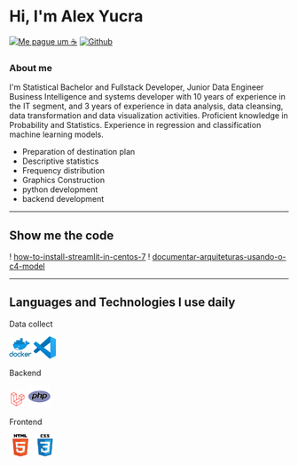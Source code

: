 # Hi, I'm Alex Yucra
[![Me pague um ☕ ](https://img.shields.io/badge/Buy%20me%20a%20%E2%98%95%20-%20Patreon%20-yellowgreen)](https://www.patreon.com/devalex "Paga um café para nos")
[![Github](https://img.shields.io/badge/creator-alexyucra-red)](https://github.com/diggleweb)

### About me

I'm Statistical Bachelor and Fullstack Developer, Junior Data Engineer Business Intelligence and systems developer with 10 years of experience in the IT segment, and 3 years of experience in data analysis, data cleansing, data transformation and data visualization activities. Proficient knowledge in Probability and Statistics.
Experience in regression and classification machine learning models.
- Preparation of destination plan
- Descriptive statistics
- Frequency distribution
- Graphics Construction
- python development
- backend development

___
## Show me the code
! [how-to-install-streamlit-in-centos-7](https://medium.com/analise-estatistico/how-to-install-streamlit-in-centos-7-68a1d54608f3)
! [documentar-arquiteturas-usando-o-c4-model](https://www.linkedin.com/pulse/documentar-arquiteturas-usando-o-c4-model-alex-yucra/)
___
## Languages and Technologies I use daily

Data collect

<p float="left">
  <img src="https://raw.githubusercontent.com/github/explore/80688e429a7d4ef2fca1e82350fe8e3517d3494d/topics/docker/docker.png" width="40" />
  <img src="https://raw.githubusercontent.com/github/explore/80688e429a7d4ef2fca1e82350fe8e3517d3494d/topics/visual-studio-code/visual-studio-code.png" width="40" />
  
Backend

<p float="left">
  <img src="https://raw.githubusercontent.com/github/explore/80688e429a7d4ef2fca1e82350fe8e3517d3494d/topics/laravel/laravel.png" width="30" />
  <img src="https://raw.githubusercontent.com/github/explore/80688e429a7d4ef2fca1e82350fe8e3517d3494d/topics/php/php.png" width="40" /> 
</p>

Frontend

<p float="left"> 
  <img src="https://raw.githubusercontent.com/github/explore/80688e429a7d4ef2fca1e82350fe8e3517d3494d/topics/html/html.png" width="40" />
  <img src="https://raw.githubusercontent.com/github/explore/80688e429a7d4ef2fca1e82350fe8e3517d3494d/topics/css/css.png" width="40" />
</p>


<!--
**diggleweb/diggleweb** is a ✨ _special_ ✨ repository because its `README.md` (this file) appears on your GitHub profile.

| | | | | | |
| --- | --- | --- | --- | --- | --- |

Here are some ideas to get you started:

- 🔭 I’m currently working on ...
- 🌱 I’m currently learning ...
- 👯 I’m looking to collaborate on ...
- 🤔 I’m looking for help with ...
- 💬 Ask me about ...
- 📫 How to reach me: ...
- 😄 Pronouns: ...
- ⚡ Fun fact: ...
-->
